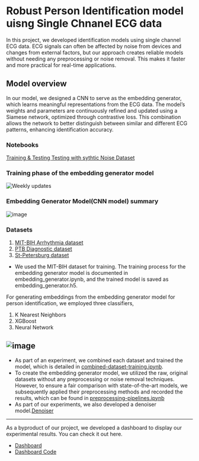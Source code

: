 # Robust Person Identification model uisng Single Chnanel ECG data

In this project, we developed identification models using single channel ECG data. ECG signals can often be affected by noise from devices and changes from external factors, but our approach creates reliable models without needing any preprocessing or noise removal. This makes it faster and more practical for real-time applications.

##  Model overview

In our model, we designed a CNN to serve as the embedding generator, which learns meaningful representations from the ECG data. The model’s weights and parameters are continuously refined and updated using a Siamese network, optimized through contrastive loss. This combination allows the network to better distinguish between similar and different ECG patterns, enhancing identification accuracy.



### Notebooks

[Training & Testing ](https://github.com/RanaweeraHK/Identification-model-using-ECG-data/blob/main/Embedding_Generator_v20)
[Testing with sythtic Noise Dataset ](https://github.com/RanaweeraHK/Identification-model-using-ECG-data/blob/main/Testing%20synthetically%20Distorted%20dataset.ipynb)




### Training phase of the embedding generator model
![Weekly updates](https://github.com/user-attachments/assets/5f13622c-2c71-4f9e-ad86-f6407f0383db)

### Embedding Generator Model(CNN model) summary
![image](https://github.com/user-attachments/assets/7382e99c-712e-499c-80d5-82d12c845045)

### Datasets
1. [MIT-BIH Arrhythmia dataset](https://physionet.org/content/mitdb/1.0.0/)
2. [PTB Diagnostic dataset](https://physionet.org/content/ptbdb/1.0.0/)
3. [St-Petersburg dataset](https://physionet.org/content/incartdb/1.0.0/)

* We used the MIT-BIH dataset for training. The training process for the embedding generator model is documented in embedding_generator.ipynb, and the trained model is saved as embedding_generator.h5.


For generating embeddings from the embedding generator model for person identification, we employed three classifiers,
1) K Nearest Neighbors
2) XGBoost
3) Neural Network
   
![image](https://github.com/user-attachments/assets/5bf9dc96-6880-4a9a-b7b2-e4540a1c247d)
---
   
* As part of an experiment, we combined each dataset and trained the model, which is detailed in [combined-dataset-training.ipynb](combined-dataset-training.ipynb).
* To create the embedding generator model, we utilized the raw, original datasets without any preprocessing or noise removal techniques. However, to ensure a fair comparison with state-of-the-art models, we subsequently applied their preprocessing methods and recorded the results, which can be found in [preprocessing-pipelines.ipynb](preprocessing-pipelines.ipynb)
* As part of our experiments, we also developed a denoiser model.[Denoiser](Denoising_CNN_based_autoencoders)

---
As a byproduct of our project, we developed a dashboard to display our experimental results. You can check it out here.
- [Dashboard](https://github.com/ParameswaranSajeenthiran/ECGAnalysisDashbaord)
- [Dashboard Code](https://github.com/ParameswaranSajeenthiran/ECGAnalysisDashbaord)
